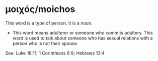 # μοιχός/moichos
This word is a type of person. It is a noun. 

* This word means adulterer or someone who commits adultery. This word is used to talk about someone who has sexual relations with a person who is not their spouse. 

See: Luke 18:11; 1 Corinthians 6:9; Hebrews 13:4
